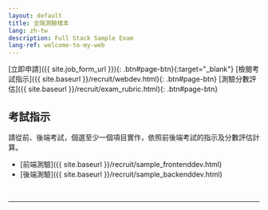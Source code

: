 ```yaml
---
layout: default
title: 全端測驗樣本
lang: zh-tw
description: Full Stack Sample Exam
lang-ref: welcome-to-my-web
---
```




[立即申請]({{ site.job_form_url }}){: .btn#page-btn}{:target="_blank"}
[檢閱考試指示]({{ site.baseurl }}/recruit/webdev.html){: .btn#page-btn}
[測驗分數評估]({{ site.baseurl }}/recruit/exam_rubric.html){: .btn#page-btn}

## 考試指示 

請從前、後端考試，個選至少一個項目實作，依照前後端考試的指示及分數評估計算。

* [前端測驗]({{ site.baseurl }}/recruit/sample_frontenddev.html)
* [後端測驗]({{ site.baseurl }}/recruit/sample_backenddev.html)

<br>

---

